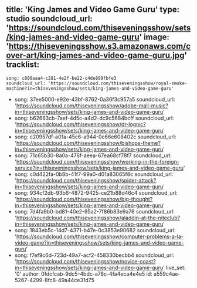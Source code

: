 title: 'King James and Video Game Guru'
type: studio
soundcloud_url: 'https://soundcloud.com/thiseveningsshow/sets/king-james-and-video-game-guru'
image: 'https://thiseveningsshow.s3.amazonaws.com/cover-art/king-james-and-video-game-guru.jpg'
tracklist:
  -
    song: c800aaa4-c281-4e2f-be22-c4de899fbfe3
    soundcloud_url: 'https://soundcloud.com/thiseveningsshow/royal-smoke-machine?in=thiseveningsshow/sets/king-james-and-video-game-guru'
  -
    song: 37ee5000-e92e-43bf-8762-0a36f3c957a5
    soundcloud_url: 'https://soundcloud.com/thiseveningsshow/adobe-mall-music?in=thiseveningsshow/sets/king-james-and-video-game-guru'
  -
    song: b62663cb-7aef-4d5c-a4d2-dc9c5684bcff
    soundcloud_url: 'https://soundcloud.com/thiseveningsshow/dr-lognic?in=thiseveningsshow/sets/king-james-and-video-game-guru'
  -
    song: c20957df-a01a-45c6-a944-0c66e608402c
    soundcloud_url: 'https://soundcloud.com/thiseveningsshow/bishops-theme?in=thiseveningsshow/sets/king-james-and-video-game-guru'
  -
    song: 71c65b30-8a0a-476f-aeea-67ea68cf78f7
    soundcloud_url: 'https://soundcloud.com/thiseveningsshow/working-in-the-foreign-service?in=thiseveningsshow/sets/king-james-and-video-game-guru'
  -
    song: c0d422fa-0b8b-41f7-99a0-d01a83065f8c
    soundcloud_url: 'https://soundcloud.com/thiseveningsshow/spider-attack?in=thiseveningsshow/sets/king-james-and-video-game-guru'
  -
    song: 934cf2db-93b6-4872-9425-ce21b88d46c4
    soundcloud_url: 'https://soundcloud.com/thiseveningsshow/big-thought?in=thiseveningsshow/sets/king-james-and-video-game-guru'
  -
    song: 7d4fa9b0-bd81-40e2-95a2-7f86b83e9a76
    soundcloud_url: 'https://soundcloud.com/thiseveningsshow/aladdin-at-the-niteclub?in=thiseveningsshow/sets/king-james-and-video-game-guru'
  -
    song: 1843eb5c-14d7-4371-b47e-0c3853e90682
    soundcloud_url: 'https://soundcloud.com/thiseveningsshow/computer-problems-a-la-video-game?in=thiseveningsshow/sets/king-james-and-video-game-guru'
  -
    song: f7ef9c6d-723d-49a7-acf2-458330becbb4
    soundcloud_url: 'https://soundcloud.com/thiseveningsshow/novice-coast?in=thiseveningsshow/sets/king-james-and-video-game-guru'
live_set: '0'
author: 0fdcfcab-9dc5-4bdc-a78c-4fa4eca4e4e5
id: a559c4ae-5267-4299-8fc8-49a44ce31d75
